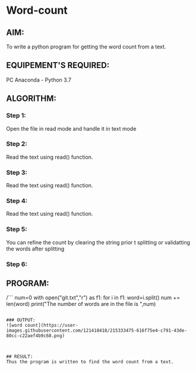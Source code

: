 # Word-count
## AIM:
To write a python program for getting the word count from a text.
## EQUIPEMENT'S REQUIRED: 
PC
Anaconda - Python 3.7
## ALGORITHM: 
### Step 1:
Open the file in read mode and handle it in text mode
### Step 2: 
 Read the text using read() function.
### Step 3: 
Read the text using read() function.
### Step 4:  
Read the text using read() function.
### Step 5: 
You can refine the count by clearing the string prior t splitting or validatting the words after splitting
### Step 6: 

## PROGRAM:
/```
num=0
with open("git.txt","r") as f1:
    for i in f1:
        word=i.split()
        num += len(word)
print("The number of words are in the file is ",num)
```/

### OUTPUT:
![word count](https://user-images.githubusercontent.com/121418418/215333475-616f75e4-c791-43de-80cc-c22aef4b9c68.png)



## RESULT:
Thus the program is written to find the word count from a text.
